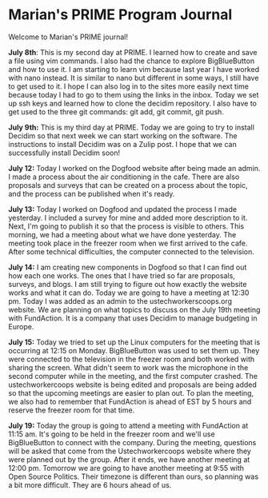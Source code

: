 # Marian's PRIME Program Journal

Welcome to Marian's PRIME journal!

**July 8th**: This is my second day at PRIME. I learned how to create and save
a file using vim commands. I also had the chance to explore BigBlueButton and
how to use it. I am starting to learn vim because last year I have worked with
nano instead. It is similar to nano but different in some ways, I still have to
get used to it. I hope I can also log in to the sites more easily next time
because today I had to go to them using the links in the inbox. Today we set up
ssh keys and learned how to clone the decidim repository. I also have to get
used to the three git commands: git add, git commit, git push.  

**July 9th:** This is my third day at PRIME. Today we are going to try to install Decidim so that next week we can start working on the software. The instructions to install Decidim was on a Zulip post. I hope that we can successfully install Decidim soon!

**July 12:** Today I worked on the Dogfood website after being made an admin. I made a process about the air conditioning in the cafe. There are also proposals and surveys that can be created on a process about the topic, and the process can be published when it's ready.

**July 13:** Today I worked on Dogfood and updated the process I made yesterday. I included a survey for mine and added more description to it. Next, I'm going to publish it so that the process is visible to others. This morning, we had a meeting about what we have done yesterday. The meeting took place in the freezer room when we first arrived to the cafe. After some technical difficulties, the computer connected to the television.

**July 14:** I am creating new components in Dogfood so that I can find out how each one works. The ones that I have tried so far are proposals, surveys, and blogs. I am still trying to figure out how exactly the website works and what it can do. Today we are going to have a meeting at 12:30 pm. Today I was added as an admin to the ustechworkerscoops.org website. We are planning on what topics to discuss on the July 19th meeting with FundAction. It is a company that uses Decidim to manage budgeting in Europe.

**July 15:** Today we tried to set up the Linux computers for the meeting that is occurring at 12:15 on Monday. BigBlueButton was used to set them up. They were connected to the television in the freezer room and both worked with sharing the screen. What didn't seem to work was the microphone in the second computer while in the meeting, and the first computer crashed. The ustechworkercoops website is being edited and proposals are being added so that the upcoming meetings are easier to plan out. To plan the meeting, we also had to remember that FundAction is ahead of EST by 5 hours and reserve the freezer room for that time.

**July 19:** Today the group is going to attend a meeting with FundAction at 11:15 am. It's going to be held in the freezer room and we'll use BigBlueButton to connect with the company. During the meeting, questions will be asked that come from the Ustechworkercoops website where they were planned out by the group. After it ends, we have another meeting at 12:00 pm. Tomorrow we are going to have another meeting at 9:55 with Open Source Politics. Their timezone is different than ours, so planning was a bit more difficult. They are 6 hours ahead of us. 


